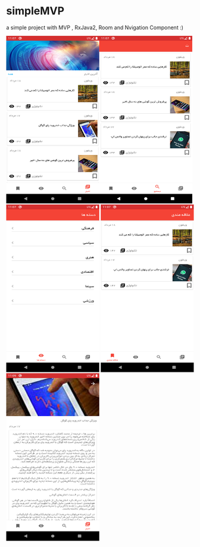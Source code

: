 # simpleMVP
a simple project with MVP , RxJava2, Room and Nvigation Component :)

<img src="/screenshots/home.png" border="0"   width="250" height="450" alt="Main Activity"   align="left" />
<a ><img src="/screenShots/search.png" border="0"   width="250" height="450" alt="Update/Add Note" /></a>
<a ><img src="/screenShots/category.png" border="0"   width="250" height="450" alt="Update/Add Note" /></a>
<a ><img src="/screenShots/bookmark.png" border="0"   width="250" height="450" alt="Update/Add Note" /></a>
<a ><img src="/screenShots/detail.png" border="0"   width="250" height="450" alt="Update/Add Note" /></a>

